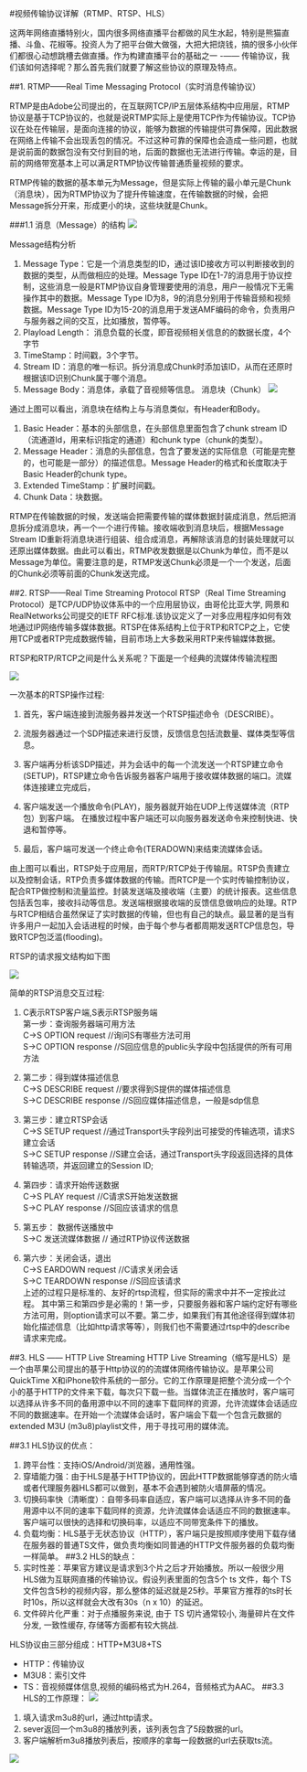 #视频传输协议详解（RTMP、RTSP、HLS）

这两年网络直播特别火，国内很多网络直播平台都做的风生水起，特别是熊猫直播、斗鱼、花椒等。投资人为了把平台做大做强，大把大把烧钱，搞的很多小伙伴们都很心动想跳槽去做直播。作为构建直播平台的基础之一 -—— 传输协议，我们该如何选择呢？那么首先我们就要了解这些协议的原理及特点。
 
##1.  RTMP——Real Time Messaging Protocol（实时消息传输协议）

RTMP是由Adobe公司提出的，在互联网TCP/IP五层体系结构中应用层，RTMP协议是基于TCP协议的，也就是说RTMP实际上是使用TCP作为传输协议。TCP协议在处在传输层，是面向连接的协议，能够为数据的传输提供可靠保障，因此数据在网络上传输不会出现丢包的情况。不过这种可靠的保障也会造成一些问题，也就是说前面的数据包没有交付到目的地，后面的数据也无法进行传输。幸运的是，目前的网络带宽基本上可以满足RTMP协议传输普通质量视频的要求。

RTMP传输的数据的基本单元为Message，但是实际上传输的最小单元是Chunk（消息块），因为RTMP协议为了提升传输速度，在传输数据的时候，会把Message拆分开来，形成更小的块，这些块就是Chunk。
 
 ###1.1 消息（Message）的结构
 ![](./img/1.png)
 
Message结构分析 
1. Message Type：它是一个消息类型的ID，通过该ID接收方可以判断接收到的数据的类型，从而做相应的处理。Message Type ID在1-7的消息用于协议控制，这些消息一般是RTMP协议自身管理要使用的消息，用户一般情况下无需操作其中的数据。Message Type ID为8，9的消息分别用于传输音频和视频数据。Message Type ID为15-20的消息用于发送AMF编码的命令，负责用户与服务器之间的交互，比如播放，暂停等。
2. Playload Length： 消息负载的长度，即音视频相关信息的的数据长度，4个字节
3. TimeStamp：时间戳，3个字节。
4. Stream ID：消息的唯一标识。拆分消息成Chunk时添加该ID，从而在还原时根据该ID识别Chunk属于哪个消息。
5. Message Body：消息体，承载了音视频等信息。 
消息块（Chunk）
 ![](./img/2.png)
 
通过上图可以看出，消息块在结构上与与消息类似，有Header和Body。
1. Basic Header：基本的头部信息，在头部信息里面包含了chunk stream ID（流通道Id，用来标识指定的通道）和chunk type（chunk的类型）。
2. Message Header：消息的头部信息，包含了要发送的实际信息（可能是完整的，也可能是一部分）的描述信息。Message Header的格式和长度取决于Basic Header的chunk type。
3. Extended TimeStamp：扩展时间戳。
4. Chunk Data：块数据。

RTMP在传输数据的时候，发送端会把需要传输的媒体数据封装成消息，然后把消息拆分成消息块，再一个一个进行传输。接收端收到消息块后，根据Message Stream ID重新将消息块进行组装、组合成消息，再解除该消息的封装处理就可以还原出媒体数据。由此可以看出，RTMP收发数据是以Chunk为单位，而不是以Message为单位。需要注意的是，RTMP发送Chunk必须是一个一个发送，后面的Chunk必须等前面的Chunk发送完成。
 
##2. RTSP——Real Time Streaming Protocol
RTSP（Real Time Streaming Protocol）是TCP/UDP协议体系中的一个应用层协议，由哥伦比亚大学, 网景和RealNetworks公司提交的IETF RFC标准.该协议定义了一对多应用程序如何有效地通过IP网络传输多媒体数据。RTSP在体系结构上位于RTP和RTCP之上，它使用TCP或者RTP完成数据传输，目前市场上大多数采用RTP来传输媒体数据。

RTSP和RTP/RTCP之间是什么关系呢？下面是一个经典的流媒体传输流程图

 ![](./img/3.png)
 
一次基本的RTSP操作过程:
1. 首先，客户端连接到流服务器并发送一个RTSP描述命令（DESCRIBE）。

2. 流服务器通过一个SDP描述来进行反馈，反馈信息包括流数量、媒体类型等信息。

3. 客户端再分析该SDP描述，并为会话中的每一个流发送一个RTSP建立命令(SETUP)，RTSP建立命令告诉服务器客户端用于接收媒体数据的端口。流媒体连接建立完成后，

4. 客户端发送一个播放命令(PLAY)，服务器就开始在UDP上传送媒体流（RTP包）到客户端。 在播放过程中客户端还可以向服务器发送命令来控制快进、快退和暂停等。

5. 最后，客户端可发送一个终止命令(TERADOWN)来结束流媒体会话。

由上图可以看出，RTSP处于应用层，而RTP/RTCP处于传输层。RTSP负责建立以及控制会话，RTP负责多媒体数据的传输。而RTCP是一个实时传输控制协议，配合RTP做控制和流量监控。封装发送端及接收端（主要）的统计报表。这些信息包括丢包率，接收抖动等信息。发送端根据接收端的反馈信息做响应的处理。RTP与RTCP相结合虽然保证了实时数据的传输，但也有自己的缺点。最显著的是当有许多用户一起加入会话进程的时候，由于每个参与者都周期发送RTCP信息包，导致RTCP包泛滥(flooding)。
 
RTSP的请求报文结构如下图

 ![](./img/4.png)
 
 简单的RTSP消息交互过程: 
 
1. C表示RTSP客户端,S表示RTSP服务端<br/>
    第一步：查询服务器端可用方法<br/>
    C->S OPTION request //询问S有哪些方法可用<br/> 
    S->C OPTION response //S回应信息的public头字段中包括提供的所有可用方法<br/> 
2. 第二步：得到媒体描述信息<br/>
   C->S DESCRIBE request //要求得到S提供的媒体描述信息<br/>
   S->C DESCRIBE response //S回应媒体描述信息，一般是sdp信息<br/>
 
3. 第三步：建立RTSP会话 <br/>
   C->S SETUP request //通过Transport头字段列出可接受的传输选项，请求S建立会话 <br/>
   S->C SETUP response //S建立会话，通过Transport头字段返回选择的具体转输选项，并返回建立的Session ID; <br/>
4. 第四步：请求开始传送数据  <br/>
   C->S PLAY request //C请求S开始发送数据<br/>
   S->C PLAY response //S回应该请求的信息 <br/>
5. 第五步： 数据传送播放中 <br/>
   S->C 发送流媒体数据 // 通过RTP协议传送数据 <br/>
6. 第六步：关闭会话，退出 <br/>
   C->S EARDOWN request //C请求关闭会话 <br/>
   S->C TEARDOWN response //S回应该请求 <br/>
上述的过程只是标准的、友好的rtsp流程，但实际的需求中并不一定按此过程。 其中第三和第四步是必需的！第一步，只要服务器和客户端约定好有哪些方法可用，则option请求可以不要。第二步，如果我们有其他途径得到媒体初始化描述信息（比如http请求等等），则我们也不需要通过rtsp中的describe请求来完成。
 
##3. HLS —— HTTP Live Streaming
HTTP Live Streaming（缩写是HLS）是一个由苹果公司提出的基于Http协议的的流媒体网络传输协议。是苹果公司QuickTime X和iPhone软件系统的一部分。它的工作原理是把整个流分成一个个小的基于HTTP的文件来下载，每次只下载一些。当媒体流正在播放时，客户端可以选择从许多不同的备用源中以不同的速率下载同样的资源，允许流媒体会话适应不同的数据速率。在开始一个流媒体会话时，客户端会下载一个包含元数据的extended M3U (m3u8)playlist文件，用于寻找可用的媒体流。
 
##3.1 HLS协议的优点：
1. 跨平台性：支持iOS/Android/浏览器，通用性强。
2. 穿墙能力强：由于HLS是基于HTTP协议的，因此HTTP数据能够穿透的防火墙或者代理服务器HLS都可以做到，基本不会遇到被防火墙屏蔽的情况。
3. 切换码率快（清晰度）：自带多码率自适应，客户端可以选择从许多不同的备用源中以不同的速率下载同样的资源，允许流媒体会话适应不同的数据速率。客户端可以很快的选择和切换码率，以适应不同带宽条件下的播放。
4. 负载均衡：HLS基于无状态协议（HTTP），客户端只是按照顺序使用下载存储在服务器的普通TS文件，做负责均衡如同普通的HTTP文件服务器的负载均衡一样简单。
##3.2 HLS的缺点：
1. 实时性差：苹果官方建议是请求到3个片之后才开始播放。所以一般很少用HLS做为互联网直播的传输协议。假设列表里面的包含5个 ts 文件，每个 TS 文件包含5秒的视频内容，那么整体的延迟就是25秒。苹果官方推荐的ts时长时10s，所以这样就会大改有30s（n x 10）的延迟。
2. 文件碎片化严重：对于点播服务来说, 由于 TS 切片通常较小, 海量碎片在文件分发, 一致性缓存, 存储等方面都有较大挑战.

HLS协议由三部分组成：HTTP+M3U8+TS
* HTTP：传输协议 
* M3U8：索引文件 
* TS：音视频媒体信息,视频的编码格式为H.264，音频格式为AAC。
##3.3 HLS的工作原理：
 ![](./img/5.png)
 
1. 填入请求m3u8的url，通过http请求。 
2. sever返回一个m3u8的播放列表，该列表包含了5段数据的url。 
3. 客户端解析m3u8播放列表后，按顺序的拿每一段数据的url去获取ts流。
 
![](./img/6.png)
